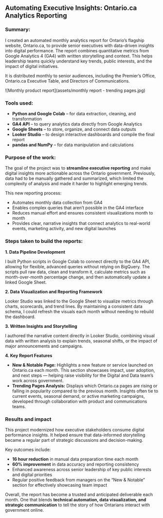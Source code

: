 ## Automating Executive Insights: Ontario.ca Analytics Reporting

### Summary:

I created an automated monthly analytics report for Ontario’s flagship website, Ontario.ca, to provide senior executives with data-driven insights into digital performance. The report combines quantitative metrics from Google Analytics 4 (GA4) with written storytelling and context. This helps leadership teams quickly understand key trends, public interests, and the impact of digital initiatives.

It is distributed monthly to senior audiences, including the Premier’s Office, Ontario.ca Executive Table, and Directors of Communications.

![Monthly product report](assets/monthly report - trending pages.jpg)

### Tools used:

- **Python and Google Colab** – for data extraction, cleaning, and transformation
- **GA4 API** – to query analytics data directly from Google Analytics
- **Google Sheets** – to store, organize, and connect data outputs
- **Looker Studio** – to design interactive dashboards and compile the final report
- **pandas and NumPy** – for data manipulation and calculations

### Purpose of the work:

The goal of the project was to **streamline executive reporting** and make digital insights more actionable across the Ontario government. Previously, data had to be manually gathered and summarized, which limited the complexity of analysis and made it harder to highlight emerging trends.

This new reporting process:
- Automates monthly data collection from GA4
- Enables complex queries that aren’t possible in the GA4 interface
- Reduces manual effort and ensures consistent visualizations month to month
- Provides clear, narrative insights that connect analytics to real-world events, marketing activity, and new digital launches

### Steps taken to build the reports:

**1. Data Pipeline Development**

I built Python scripts in Google Colab to connect directly to the GA4 API, allowing for flexible, advanced queries without relying on BigQuery. The scripts pull raw data, clean and transform it, calculate metrics such as month-over-month percentage change, and then automatically update a linked Google Sheet.

**2. Data Visualization and Reporting Framework**

Looker Studio was linked to the Google Sheet to visualize metrics through charts, scorecards, and trend lines. By maintaining a consistent data schema, I could refresh the visuals each month without needing to rebuild the dashboard.

**3. Written Insights and Storytelling**

I authored the narrative content directly in Looker Studio, combining visual data with written analysis to explain trends, seasonal shifts, or the impact of major announcements and campaigns.

**4. Key Report Features**

- **New & Notable Page:** Highlights a new feature or service launched on Ontario.ca each month. This section showcases impact, user adoption, and next steps — helping raise visibility for the Digital and Data team’s work across government.
- **Trending Pages Analysis:** Displays which Ontario.ca pages are rising or falling in popularity compared to the previous month. Insights often tie to current events, seasonal demand, or active marketing campaigns, developed through collaboration with product and communications teams.

### Results and impact

This project modernized how executive stakeholders consume digital performance insights. It helped ensure that data-informed storytelling became a regular part of strategic discussions and decision-making.

Key outcomes include:
- **16 hour reduction** in manual data preparation time each month
- **60% improvement** in data accuracy and reporting consistency
- Enhanced awareness across senior leadership of key public interests and digital priorities
- Regular positive feedback from managers on the “New & Notable” section for effectively showcasing team impact

Overall, the report has become a trusted and anticipated deliverable each month. One that blends **technical automation, data visualization, and strategic communication** to tell the story of how Ontarians interact with government online.
